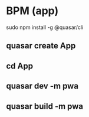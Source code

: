 # BPM (app)

sudo npm install -g @quasar/cli

## quasar create App
## cd App
## quasar dev -m pwa
## quasar build -m pwa


